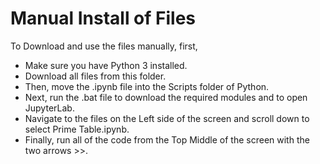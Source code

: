 # Manual Install of Files

To Download and use the files manually, first,
- Make sure you have Python 3 installed.
- Download all files from this folder.
- Then, move the .ipynb file into the Scripts folder of Python.
- Next, run the .bat file to download the required modules and to open JupyterLab.
- Navigate to the files on the Left side of the screen and scroll down to select Prime Table.ipynb.
- Finally, run all of the code from the Top Middle of the screen with the two arrows >>.
